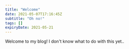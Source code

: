 ```yaml
---
title: "Welcome"
date: 2021-05-07T17:16:45Z
subtitle: "Oh no!"
tags: []
expiryDate: 2021-05-21
---
```


Welcome to my blog! I don't know what to do with this yet..
